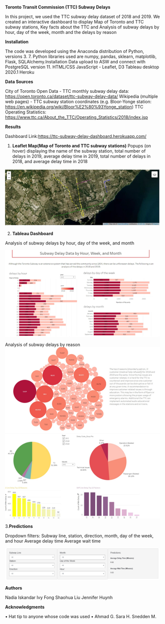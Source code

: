 

**Toronto Transit Commission (TTC) Subway Delays**

In this project, we used the TTC subway delay dataset of 2018 and 2019. We created an interactive dashboard to display Map of Toronto and TTC subway stations, Key facts about the TTC and Analysis of subway delays by hour, day of the week, month and the delays by reason

**Installation**

The code was developed using the Anaconda distribution of Python, versions 3. 7. Python libraries used are numpy, pandas, sklearn, matplotlib, Flask, SQLAlchemy.Installation
Data upload to ASW and connect with PostgreSQL version 11.
HTML/CSS
JavaScript - Leaflet, D3
Tableau desktop 2020.1 
Heroku

**Data Sources**

City of Toronto Open Data - TTC monthly subway delay data: https://open.toronto.ca/dataset/ttc-subway-delay-data/
Wikipedia (multiple web pages) - TTC subway station coordinates (e.g. Bloor-Yonge station: https://en.wikipedia.org/wiki/Bloor%E2%80%93Yonge_station)
TTC Operating Statistics: https://www.ttc.ca/About_the_TTC/Operating_Statistics/2018/index.jsp


**Results**

Dashboard Link:https://ttc-subway-delay-dashboard.herokuapp.com/

1. **Leaflet Map(Map of Toronto and TTC subway stations)**
Popups (on hover) displaying the name of the subway station, total number of delays in 2019, average delay time in 2019, total number of delays in 2018, and average delay time in 2018

![map.jpg](Images/map.jpg)

2. **Tableau Dashboard**

Analysis of subway delays by hour, day of the week, and month

![delaybytime.jpg](Images/delaybytime.jpg)

Analysis of subway delays by reason
![reason1.jpg](Images/reason1.jpg)
![reason2.jpg](Images/reason2.jpg)

3.**Predictions**

Dropdown filters: Subway line, station, direction, month, day of the week, and hour
Average delay time
Average wait time

![prediction.jpg](Images/prediction.jpg)

**Authors**

Nadia Iskandar
Ivy Fong
Shaohua Liu
Jennifer Huynh

**Acknowledgments**

•	Hat tip to anyone whose code was used
•	Ahmad G. Sara H. Snedden M.

